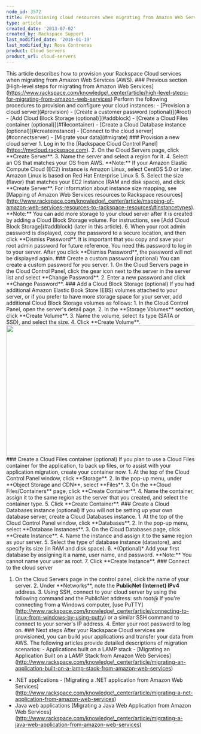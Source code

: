 ```yaml
---
node_id: 3572
title: Provisioning cloud resources when migrating from Amazon Web Services
type: article
created_date: '2013-07-02'
created_by: Rackspace Support
last_modified_date: '2016-01-19'
last_modified_by: Rose Contreras
product: Cloud Servers
product_url: cloud-servers
---
```


This article describes how to provision your Rackspace Cloud services
when migrating from Amazon Web Services (AWS). \#\#\# Previous section
\[High-level steps for migrating from Amazon Web
Services\](https://www.rackspace.com/knowledge\_center/article/high-level-steps-for-migrating-from-amazon-web-services)
Perform the following procedures to provision and configure your cloud
instances: - \[Provision a cloud server\](\#provision) - \[Create a
customer password (optional)\](\#root) - \[Add Cloud Block Storage
(optional)\](\#addblock) - \[Create a Cloud Files container
(optional)\](\#filecontainer) - \[Create a Cloud Database instance
(optional)\](\#createinstance) - \[Connect to the cloud
server\](\#connectserver) - \[Migrate your data\](\#migrate)  \#\#\#
Provision a new cloud server 1. Log in to the \[Rackspace Cloud Control
Panel\](https://mycloud.rackspace.com). 2. On the Cloud Servers page,
click \*\*Create Server\*\*. 3. Name the server and select a region for
it. 4. Select an OS that matches your OS from AWS. \*\*Note:\*\* If your
Amazon Elastic Compute Cloud (EC2) instance is Amazon Linux, select
CentOS 5.0 or later. Amazon Linux is based on Red Hat Enterprise Linux
5. 5. Select the size (flavor) that matches your EC2 instance (RAM and
disk space), and click \*\*Create Server\*\*. For information about
instance size mapping, see \[Mapping of Amazon Web Services resources to
Rackspace
resources\](http://www.rackspace.com/knowledge\_center/article/mapping-of-amazon-web-services-resources-to-rackspace-resources\#instancetypes).
\*\*Note:\*\* You can add more storage to your cloud server after it is
created by adding a Cloud Block Storage volume. For instructions, see
\[Add Cloud Block Storage\](\#addblock) (later in this article). 6. When
your root admin password is displayed, copy the password to a secure
location, and then click \*\*Dismiss Password\*\*.  It is important
that you copy and save your root admin password for future reference.
You need this password to log in to your server. After you click
\*\*Dismiss Password\*\*, the password will not be displayed again.
\#\#\# Create a custom password (optional) You can create a custom
password for you server. 1. On the Cloud Servers page in the Cloud
Control Panel, click the gear icon next to the server in the server list
and select \*\*Change Password\*\*. 2. Enter a new password and click
\*\*Change Password\*\*.  \#\#\# Add a Cloud Block Storage
(optional) If you had additional Amazon Elastic Book Store (EBS) volumes
attached to your server, or if you prefer to have more storage space for
your server, add additional Cloud Block Storage volumes as follows:
1\. In the Cloud Control Panel, open the server's detail page. 2. In the
\*\*Storage Volumes\*\* section, click \*\*Create Volume\*\*. 3. Name
the volume, select its type (SATA or SSD), and select the size. 4. Click
\*\*Create Volume\*\*.
<img src="https://8026b2e3760e2433679c-fffceaebb8c6ee053c935e8915a3fbe7.ssl.cf2.rackcdn.com/field/image/Step%201-3.png" width="543" height="349" />
 \#\#\# Create a Cloud Files container (optional) If you plan to use
a Cloud Files container for the application, to back up files, or to
assist with your application migration, create your container now. 1. At
the top of the Cloud Control Panel window, click \*\*Storage\*\*. 2. In
the pop-up menu, under \*\*Object Storage and CDN\*\*, select
\*\*Files\*\*. 3. On the \*\*Cloud Files/Containers\*\* page, click
\*\*Create Container\*\*. 4. Name the container, assign it to the same
region as the server that you created, and select the container type. 5.
Click \*\*Create Container\*\*.  \#\#\# Create a Cloud Databases
instance (optional) If you will not be setting up your own database
server, create a Cloud Databases instance. 1. At the top of the Cloud
Control Panel window, click \*\*Databases\*\*. 2. In the pop-up menu,
select \*\*Database Instances\*\*. 3. On the Cloud Databases page, click
\*\*Create Instance\*\*. 4. Name the instance and assign it to the same
region as your server. 5. Select the type of database instance
(datastore), and specify its size (in RAM and disk space). 6.
\*(Optional)\* Add your first database by assigning it a name, user
name, and password. \*\*Note:\*\* You cannot name your user as root. 7.
Click \*\*Create Instance\*\*.  \#\#\# Connect to the cloud server
1. On the Cloud Servers page in the control panel, click the name of
your server. 2. Under \*\*Networks\*\*, note the **PublicNet (Internet)
IPv4** address. 3. Using SSH, connect to your cloud server by using the
following command and the PublicNet address: ssh root@ If you're
connecting from a Windows computer, \[use
PuTTY\](http://www.rackspace.com/knowledge\_center/article/connecting-to-linux-from-windows-by-using-putty)
or a similar SSH command to connect to your server's IP address. 4.
Enter your root password to log on.  \#\#\# Next steps After your
Rackspace Cloud services are provisioned, you can build your
applications and transfer your data from AWS. The following articles
provide detailed descriptions of migration scenarios: - Applications
built on a LAMP stack - \[Migrating an Application Built on a LAMP Stack
from Amazon Web
Services\](http://www.rackspace.com/knowledge\_center/article/migrating-an-application-built-on-a-lamp-stack-from-amazon-web-services)
- .NET applications - \[Migrating a .NET application from Amazon Web
Services\](http://www.rackspace.com/knowledge\_center/article/migrating-a-net-application-from-amazon-web-services)
- Java web applications \[Migrating a Java Web Application from Amazon
Web
Services\](http://www.rackspace.com/knowledge\_center/article/migrating-a-java-web-application-from-amazon-web-services)

